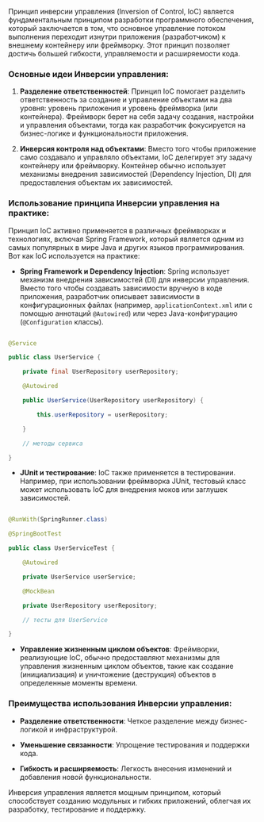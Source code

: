 Принцип инверсии управления (Inversion of Control, IoC) является фундаментальным принципом разработки программного обеспечения, который заключается в том, что основное управление потоком выполнения переходит изнутри приложения (разработчиком) к внешнему контейнеру или фреймворку. Этот принцип позволяет достичь большей гибкости, управляемости и расширяемости кода.

### Основные идеи Инверсии управления:

1. **Разделение ответственностей**: Принцип IoC помогает разделить ответственность за создание и управление объектами на два уровня: уровень приложения и уровень фреймворка (или контейнера). Фреймворк берет на себя задачу создания, настройки и управления объектами, тогда как разработчик фокусируется на бизнес-логике и функциональности приложения.

2. **Инверсия контроля над объектами**: Вместо того чтобы приложение само создавало и управляло объектами, IoC делегирует эту задачу контейнеру или фреймворку. Контейнер обычно использует механизмы внедрения зависимостей (Dependency Injection, DI) для предоставления объектам их зависимостей.

### Использование принципа Инверсии управления на практике:

Принцип IoC активно применяется в различных фреймворках и технологиях, включая Spring Framework, который является одним из самых популярных в мире Java и других языков программирования. Вот как IoC используется на практике:

- **Spring Framework и Dependency Injection**: Spring использует механизм внедрения зависимостей (DI) для инверсии управления. Вместо того чтобы создавать зависимости вручную в коде приложения, разработчик описывает зависимости в конфигурационных файлах (например, `applicationContext.xml` или с помощью аннотаций `@Autowired`) или через Java-конфигурацию (`@Configuration` классы).

```java

@Service

public class UserService {

    private final UserRepository userRepository;

    @Autowired

    public UserService(UserRepository userRepository) {

        this.userRepository = userRepository;

    }

    // методы сервиса

}

```

- **JUnit и тестирование**: IoC также применяется в тестировании. Например, при использовании фреймворка JUnit, тестовый класс может использовать IoC для внедрения моков или заглушек зависимостей.

```java

@RunWith(SpringRunner.class)

@SpringBootTest

public class UserServiceTest {

    @Autowired

    private UserService userService;

    @MockBean

    private UserRepository userRepository;

    // тесты для UserService

}

```

- **Управление жизненным циклом объектов**: Фреймворки, реализующие IoC, обычно предоставляют механизмы для управления жизненным циклом объектов, такие как создание (инициализация) и уничтожение (деструкция) объектов в определенные моменты времени.

### Преимущества использования Инверсии управления:

- **Разделение ответственности**: Четкое разделение между бизнес-логикой и инфраструктурой.

- **Уменьшение связанности**: Упрощение тестирования и поддержки кода.

- **Гибкость и расширяемость**: Легкость внесения изменений и добавления новой функциональности.

Инверсия управления является мощным принципом, который способствует созданию модульных и гибких приложений, облегчая их разработку, тестирование и поддержку.